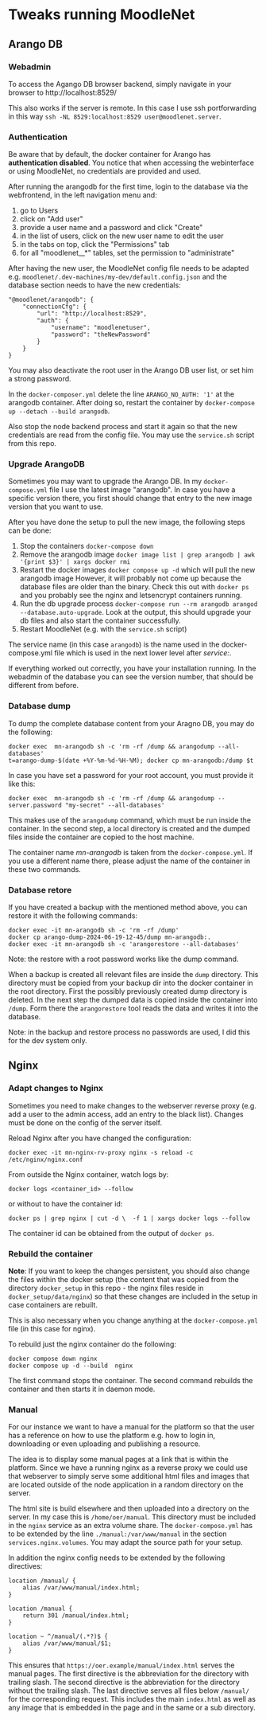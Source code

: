 # Tweaks running MoodleNet

## Arango DB

### Webadmin

To access the Agango DB browser backend, simply navigate in your browser to
http://localhost:8529/

This also works if the server is remote. In this case I use ssh portforwarding
in this way `ssh -NL 8529:localhost:8529 user@moodlenet.server`.

### Authentication

Be aware that by default, the docker container for Arango has **authentication disabled**. You
notice that when accessing the webinterface or using MoodleNet, no credentials are provided and
used.

After running the arangodb for the first time, login to the database via the webfrontend, in the left navigation menu and:
1. go to Users
1. click on "Add user"
1. provide a user name and a password and click "Create"
1. in the list of users, click on the new user name to edit the user
1. in the tabs on top, click the "Permissions" tab
1. for all "moodlenet__*" tables, set the permission to "administrate"

After having the new user, the MoodleNet config file needs to be adapted e.g.
`moodlenet/.dev-machines/my-dev/default.config.json` and the database section needs to have the
new credentials:

```
"@moodlenet/arangodb": {
    "connectionCfg": {
        "url": "http://localhost:8529",
        "auth": {
            "username": "moodlenetuser",
            "password": "theNewPassword"
        }
    }
}
```

You may also deactivate the root user in the Arango DB user list, or set him a strong password.

In the `docker-composer.yml` delete the line `ARANGO_NO_AUTH: '1'` at the arangodb container.
After doing so, restart the container by `docker-compose up --detach --build arangodb`.

Also stop the node backend process and start it again so that the new credentials are read from
the config file. You may use the `service.sh` script from this repo.

### Upgrade ArangoDB

Sometimes you may want to upgrade the Arango DB. In my `docker-compose.yml` file I use the latest
image "arangodb". In case you have a specific version there, you first should change that entry to
the new image version that you want to use.

After you have done the setup to pull the new image, the following steps can be done:

1. Stop the containers `docker-compose down`
1. Remove the arangodb image  `docker image list | grep arangodb | awk '{print $3}' | xargs docker rmi`
1. Restart the docker images `docker compose up -d` which will pull the new arangodb image
   However, it will probably not come up because the database files are older than the binary.
   Check this out with `docker ps` and you probably see the nginx and letsencrypt containers running.
1. Run the db upgrade process `docker-compose run --rm arangodb arangod --database.auto-upgrade`.
   Look at the output, this should upgrade your db files and also start the container successfully.
1. Restart MoodleNet (e.g. with the `service.sh` script)

The service name (in this case `arangodb`) is the name used in the docker-compose.yml file which
is used in the next lower level after *service:*.

If everything worked out correctly, you have your installation running. In the webadmin of the
database you can see the version number, that should be different from before.

### Database dump

To dump the complete database content from your Aragno DB, you may do the following:

```
docker exec  mn-arangodb sh -c 'rm -rf /dump && arangodump --all-databases'
t=arango-dump-$(date +%Y-%m-%d-%H-%M); docker cp mn-arangodb:/dump $t
```

In case you have set a password for your root account, you must provide it like this:

```
docker exec  mn-arangodb sh -c 'rm -rf /dump && arangodump --server.password "my-secret" --all-databases'
```

This makes use of the `arangodump` command, which must be run inside the container.
In the second step, a local directory is created and the dumped files inside the container
are copied to the host machine.

The container name *mn-arangodb* is taken from the `docker-compose.yml`. If you use a
different name there, please adjust the name of the container in these two commands.

### Database retore

If you have created a backup with the mentioned method above, you can restore it with
the following commands:

```
docker exec -it mn-arangodb sh -c 'rm -rf /dump'
docker cp arango-dump-2024-06-19-12-45/dump mn-arangodb:.
docker exec -it mn-arangodb sh -c 'arangorestore --all-databases'
```

Note: the restore with a root password works like the dump command.

When a backup is created all relevant files are inside the `dump` directory. This
directory must be copied from your backup dir into the docker container in the
root directory. First the possibly previously created dump directory is deleted.
In the next step the dumped data is copied inside the container into `/dump`.
Form there the `arangorestore` tool reads the data and writes it into the
database.

Note: in the backup and restore process no passwords are used, I did this
for the dev system only.

## Nginx

### Adapt changes to Nginx

Sometimes you need to make changes to the webserver reverse proxy (e.g. add a user to the
admin access, add an entry to the black list). Changes must be done on the config of the
server itself.

Reload Nginx after you have changed the configuration:
```
docker exec -it mn-nginx-rv-proxy nginx -s reload -c /etc/nginx/nginx.conf
```

From outside the Nginx container, watch logs by:
```
docker logs <container_id> --follow
```
or without to have the container id:
```
docker ps | grep nginx | cut -d \  -f 1 | xargs docker logs --follow
```

The container id can be obtained from the output of `docker ps`.

### Rebuild the container

**Note**: If you want to keep the changes persistent, you should also change the files
within the docker setup (the content that was copied from the directory `docker_setup`
in this repo - the nginx files reside in `docker_setup/data/nginx`) so that these changes
are included in the setup in case containers are rebuilt.

This is also necessary when you change anything at the `docker-compose.yml` file (in this case for nginx).

To rebuild just the nginx container do the following:

```
docker compose down nginx
docker compose up -d --build  nginx
```

The first command stops the container. The second command rebuilds the container and then starts
it in daemon mode.

### Manual

For our instance we want to have a manual for the platform so that the user has a reference on how
to use the platform e.g. how to login in, downloading or even uploading and publishing a resource.

The idea is to display some manual pages at a link that is within the platform. Since we have a running
nginx as a reverse proxy we could use that webserver to simply serve some additional html files and images
that are located outside of the node application in a random directory on the server.

The html site is build elsewhere and then uploaded into a directory on the server. In my case this is
`/home/oer/manual`. This directory must be included in the `nginx` service as an extra volume share. The
`docker-compose.yml` has to be extended by the line `./manual:/var/www/manual` in the section
`services.nginx.volumes`. You may adapt the source path for your setup.

In addition the nginx config needs to be extended by the following directives:

```
location /manual/ {
    alias /var/www/manual/index.html;
}

location /manual {
    return 301 /manual/index.html;
}

location ~ ^/manual/(.*?)$ {
    alias /var/www/manual/$1;
}
```

This ensures that `https://oer.example/manual/index.html` serves the manual pages. The first directive is the
abbreviation for the directory with trailing slash. The second directive is the abbreviation for the directory
without the trailing slash. The last directive serves all files below `/manual/` for the corresponding request.
This includes the main `index.html` as well as any image that is embedded in the page and in the same or a sub
directory.
